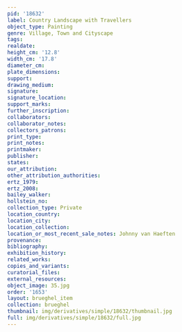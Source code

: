 ```yaml
---
pid: '18632'
label: Country Landscape with Travellers
object_type: Painting
genre: Village, Town and Cityscape
tags: 
realdate: 
height_cm: '12.8'
width_cm: '17.8'
diameter_cm: 
plate_dimensions: 
support: 
drawing_medium: 
signature: 
signature_location: 
support_marks: 
further_inscription: 
collaborators: 
collaborator_notes: 
collectors_patrons: 
print_type: 
print_notes: 
printmaker: 
publisher: 
states: 
our_attribution: 
other_attribution_authorities: 
ertz_1979: 
ertz_2008: 
bailey_walker: 
hollstein_no: 
collection_type: Private
location_country: 
location_city: 
location_collection: 
location_or_most_recent_sale_notes: Johnny van Haeften
provenance: 
bibliography: 
exhibition_history: 
related_works: 
copies_and_variants: 
curatorial_files: 
external_resources: 
object_image: 35.jpg
order: '1653'
layout: brueghel_item
collection: brueghel
thumbnail: img/derivatives/simple/18632/thumbnail.jpg
full: img/derivatives/simple/18632/full.jpg
---
```

